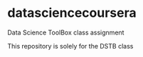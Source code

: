 datasciencecoursera
===================

Data Science ToolBox class assignment

This repository is solely for the DSTB class
